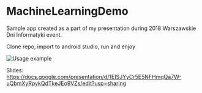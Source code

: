 # MachineLearningDemo

Sample app created as a part of my presentation during 2018 Warszawskie Dni Informatyki event.

Clone repo, import to android studio, run and enjoy

![Usage example](https://i.gyazo.com/a6271d04fc92900ec8c37d0ed26fa54f.gif)

Slides:
https://docs.google.com/presentation/d/1EISJYyCr5E5NFHmqQa7W-uQbmXyRpykQdTkeJEo9VZs/edit?usp=sharing
